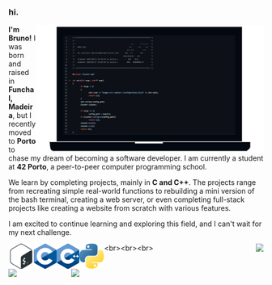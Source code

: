 ### hi.

[<picture><source media="(prefers-color-scheme: dark)" srcset=".github/assets/images/readme-light.png"/><img align="right" width="450" alt="Latest completed project published on GH." src=".github/assets/images/readme-dark.png"/></picture>](https://github.com/BrunoCostaGH/42cursus-minishell)
**I'm Bruno!** I was born and raised in **Funchal, Madeira**, but I recently moved to **Porto** to chase my dream of becoming a software developer. I am currently a student at **42 Porto**, a peer-to-peer computer programming school. 

We learn by completing projects, mainly in **C and C++**. The projects range from recreating simple real-world functions to rebuilding a mini version of the bash terminal, creating a web server, or even completing full-stack projects like creating a website from scratch with various features.

I am excited to continue learning and exploring this field, and I can't wait for my next challenge.


[<img height="50" src=".github/assets/images/bash.png" align="left"/>](https://en.wikipedia.org/wiki/Bash_(Unix_shell)) [<img height="50" src=".github/assets/images/c.png" align="left"/>](https://en.wikipedia.org/wiki/C_(programming_language)) [<img height="50" src=".github/assets/images/cpp.svg" align="left"/>](https://en.wikipedia.org/wiki/C%2B%2B) [<img height="50" src=".github/assets/images/python.png" align="left"/>]([https://en.wikipedia.org/wiki/C%2B%2B](https://en.wikipedia.org/wiki/Python_(programming_language)))
<br><br><br>
[<img width="15" src="https://upload.wikimedia.org/wikipedia/commons/d/d2/Blank.png" align="right"/>]()
[<picture><source media="(prefers-color-scheme: dark)" srcset="https://github-readme-stats.vercel.app/api/pin/?username=BrunoCostaGH&repo=42cursus-webserv&hide_border=true"/><img width="380" src="https://github-readme-stats.vercel.app/api/pin/?username=BrunoCostaGH&repo=42cursus-webserv&hide_border=true&theme=swift" align="right"/>](https://github.com/BrunoCostaGH/42cursus-webserv)
[<picture><source media="(prefers-color-scheme: dark)" srcset="https://github-readme-stats.vercel.app/api/top-langs/?username=BrunoCostaGH&layout=compact&card_width=420&hide_border=true"/><img height="133" src="https://github-readme-stats.vercel.app/api/top-langs/?username=BrunoCostaGH&layout=compact&card_width=420&hide_border=true&theme=swift" align="left"/>](https://github.com/BrunoCostaGH?tab=repositories)
